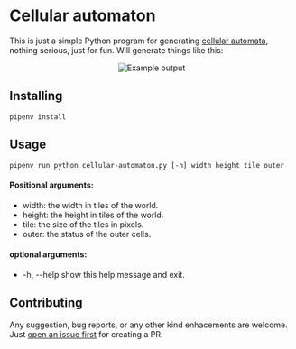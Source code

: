# Cellular automaton

This is just a simple Python program for generating [cellular automata](https://en.wikipedia.org/wiki/Cellular_automaton), nothing serious, just for fun.
Will generate things like this:
<p align="center">
  <img src="https://user-images.githubusercontent.com/1571416/58010580-eab54a00-7af0-11e9-8fce-c51259ad339b.png" alt="Example output" />
</p>

## Installing

`pipenv install`

## Usage

`pipenv run python cellular-automaton.py [-h] width height tile outer`

#### Positional arguments:
 * width: the width in tiles of the world.
 * height: the height in tiles of the world.
 * tile: the size of the tiles in pixels.
 * outer: the status of the outer cells.

#### optional arguments:
  * -h, --help show this help message and exit.

## Contributing
Any suggestion, bug reports, or any other kind enhacements are welcome. Just [open an issue first](https://github.com/namelivia/cellular-automaton/issues/new) for creating a PR.
